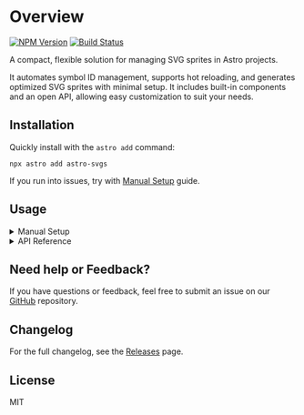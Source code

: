 # Overview

[![NPM Version](https://img.shields.io/npm/v/astro-svgs?label=astro-svgs&labelColor=dark&color=light)](https://www.npmjs.com/package/astro-svgs)
[![Build Status](https://github.com/ACP-CODE/astro-svgs/actions/workflows/ci.yaml/badge.svg?style=flat-square)](https://github.com/ACP-CODE/astro-svgs/actions/workflows/ci.yaml)

A compact, flexible solution for managing SVG sprites in Astro projects.

It automates symbol ID management, supports hot reloading, and generates optimized SVG sprites with minimal setup. It includes built-in components and an open API, allowing easy customization to suit your needs.

## Installation

Quickly install with the `astro add` command:

```shell
npx astro add astro-svgs
```

If you run into issues, try with [Manual Setup](#setup) guide.

## Usage

<details>
<summary>Manual Setup</summary>

#### Setup

- **Step 1**: To install manually, run:

  ```shell
  npm install astro-svgs
  ```

- **Step 2**: Add the integration to your Astro config file (`astro.config.*`):

  ```js
  // @ts-check
  import { defineConfig } from "astro/config";
  import svgs from "astro-svgs";

  export default defineConfig({
    integrations: [svgs()],
  });
  ```

- **Step 3**: Place your SVG files in the default `src/svgs` folder:

  ```plaintext
  /
  ├── src/
  │   ├── pages/
  │   │   └── index.astro
  │   └── svgs/
  │       ├── a.svg
  │       ├── b.svg
  │       └── *.svg
  └── astro.config.mjs
  ```

- **Step 4**: Use the built-in `Icon.astro` component to render icons from the sprite:

  ```ts
  ---
  import Layout from '~/Layouts/Layout.astro';
  import { Icon } from 'astro-svgs/Icon.astro';
  ---
  <Layout>
    {/* Type hints and checks are provided by `.astro/integrations/astro-svgs/types.d.ts`. */}
    <Icon name="a" class="<CustomClassName>" />
  </Layout>
  ```

#### Live Access

Start the server with `npm run dev`, then access the virtual `sprite.svg` at `http://localhost:4321/@svgs/sprite.svg`.

</details>

<details>
<summary>API Reference</summary>

### Integration API

Full configuration reference

```js
// @ts-check
import { defineConfig } from "astro/config";
import svgs from "astro-svgs";

export default defineConfig({
  build: {
    assets: "_astro",
    // assetsPrefix: env.SITE_URL,
  },
  integrations: [
    svgs({
      /**
       * Folder paths containing SVG files to generate `sprite.svg`
       * @default "src/svgs"
       */
      input: ["src/assets/sprites", "src/assets/icons"],
      /**
       * @default
       * isDev ? "beatfify" : "high"
       */
      compress: "beautify",
    }),
  ],
});
```

> **Output**: The sprite file will automatically be built in `config.build.assets` during the build process (e.g., `_astro/sprite.43a97aac.svg`).

### Component API

#### `file`

**type**: `string` the sprite.svg file path.

#### `SymbolId`

**type**: `Union Type` The svg file unique name you should use.

#### Eg1: `src/components/Icon.astro`

Creating a simple custom `Icon.astro` using the component API.

```ts
---
import { file, type SymbolId } from 'virtual:astro-svgs';
export interface Props {
    name: SymbolId;
}

const { name } = Astro.props;
---
<svg xmlns="http://www.w3.org/2000/svg" aria-hidden="true" focusable="false">
    <use xlink:href={`${file}#${name}`} xmlns:xlink="http://www.w3.org/1999/xlink" />
</svg>
```

> The virtual module definition is automatically generated when the server starts with `npm run dev` and is located at `.astro/integrations/astro-svgs/types.d.ts`.

</details>

## Need help or Feedback?

If you have questions or feedback, feel free to submit an issue on our [GitHub](https://github.com/ACP-CODE/astro-svgs) repository.

## Changelog

For the full changelog, see the [Releases](https://github.com/ACP-CODE/astro-svgs/releases/) page.

## License

MIT
